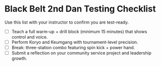 # Black Belt 2nd Dan Testing Checklist

Use this list with your instructor to confirm you are test-ready.

- [ ] Teach a full warm-up + drill block (minimum 15 minutes) that shows control and voice.
- [ ] Perform Koryo and Keumgang with tournament-level precision.
- [ ] Break: three-station combo featuring spin kick + power hand.
- [ ] Submit a reflection on your community service project and leadership growth.
